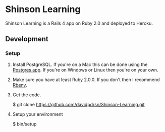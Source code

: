 Shinson Learning
================

Shinson Learning is a Rails 4 app on Ruby 2.0 and deployed to Heroku.

Development
-----------

### Setup
1. Install PostgreSQL. If you're on a Mac this can be done using the [Postgres app](http://postgresapp.com). If you're on Windows or Linux then you're on your own.

2. Make sure you have at least Ruby 2.0.0. If you don't then I recommend [Rbenv](https://github.com/sstephenson/rbenv).

3. Get the code.

      $ git clone https://github.com/davidpdrsn/Shinson-Learning.git

4. Setup your environment

      $ bin/setup

